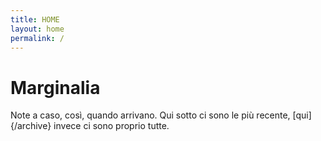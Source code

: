 ```yaml
---
title: HOME
layout: home
permalink: /
---
```


# Marginalia

Note a caso, così, quando arrivano.
Qui sotto ci sono le più recente, [qui]{/archive} invece ci sono proprio tutte. 
